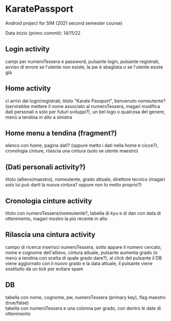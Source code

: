 # KaratePassport  
Android project for SIM (2021 second semester course)  
  
Data inizio (primo commit): 14/11/22  
  
## Login activity  
campi per numeroTessera e password, pulsante login, pulsante registrati, avviso di errore se l'utente non esiste, la pw è sbagliata o se l'utente esiste già  
## Home activity  
ci arrivi dal login/registrati, titolo "Karate Passport", benvenuto nomeutente? (servirebbe mettere il nome associato al numeroTessera, magari modifica dati personali o solo per futuri sviluppi?), un bel logo o qualcosa del genere, menù a tendina in alto a sinistra  
## Home menu a tendina (fragment?)  
elenco con home, pagina dati? (oppure metto i dati nella home e cicce?), cronologia cinture, rilascia una cintura (solo se utente maestro)  
## (Dati personali activity?)  
titolo (allievo/maestro), nomeutente, grado attuale, direttore tecnico (magari solo lui può darti la nuova cintura? oppure non lo metto proprio?)  
## Cronologia cinture activity  
titolo con numeroTessera/nomeutente?, tabella di kyu e di dan con data di ottenimento, magari mostro la più recente in alto  
## Rilascia una cintura activity  
campo di ricerca inserisci numeroTessera, sotto appare il numero cercato, nome e cognome dell'allievo, cintura attuale, pulsante aumenta grado (o menù a tendina con scelta di quale grado dare?), al click del pulsante il DB viene aggiornato con il nuovo grado e la data attuale, il pulsante viene sostituito da un tick per evitare spam  
  
## DB  
tabella con nome, cognome, pw, numeroTessera (primary key), flag maestro (true/false)  
tabella con numeroTessera e una colonna per grado, con dentro le date di ottenimento  
